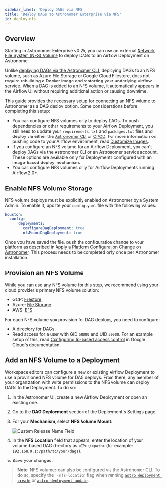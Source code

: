 ```yaml
---
sidebar_label: 'Deploy DAGs via NFS'
title: 'Deploy DAGs to Astronomer Enterprise via NFS'
id: deploy-nfs
---
```


## Overview

Starting in Astronomer Enterprise v0.25, you can use an external [Network File System (NFS) Volume](https://kubernetes.io/docs/concepts/storage/volumes/#nfs) to deploy DAGs to an Airflow Deployment on Astronomer.

Unlike [deploying DAGs via the Astronomer CLI](/docs/enterprise/v0.26/deploy/deploy-cli), deploying DAGs to an NFS volume, such as Azure File Storage or Google Cloud Filestore, does not require rebuilding a Docker image and restarting your underlying Airflow service. When a DAG is added to an NFS volume, it automatically appears in the Airflow UI without requiring additional action or causing downtime.

This guide provides the necessary setup for connecting an NFS volume to Astronomer as a DAG deploy option. Some considerations before completing this setup:

- You can configure NFS volumes only to deploy DAGs. To push dependencies or other requirements to your Airflow Deployment, you still need to update your `requirements.txt` and `packages.txt` files and deploy via either the [Astronomer CLI](docs/enterprise/v0.26/deploy/deploy-cli) or [CI/CD](docs/enterprise/v0.26/deploy/ci-cd). For more information on pushing code to your Airflow environment, read [Customize Images](/docs/enterprise/v0.26/develop/customize-image).
- If you configure an NFS volume for an Airflow Deployment, you can't deploy DAGs via the Astronomer CLI or an Astronomer service account. These options are available only for Deployments configured with an image-based deploy mechanism.
- You can configure NFS volumes only for Airflow Deployments running Airflow 2.0+.

## Enable NFS Volume Storage

NFS volume deploys must be explicitly enabled on Astronomer by a System Admin. To enable it, update your `config.yaml` file with the following values:

```yaml
houston:
  config:
      deployments:
        configureDagDeployment: true
        nfsMountDagDeployment: true
```

Once you have saved the file, push the configuration change to your platform as described in [Apply a Platform Configuration Change on Astronomer](enterprise/apply-platform-config). This process needs to be completed only once per Astronomer installation.

## Provision an NFS Volume

While you can use any NFS volume for this step, we recommend using your cloud provider's primary NFS volume solution:

* GCP: [Filestore](https://cloud.google.com/filestore/docs/creating-instances)
* Azure: [File Storage](https://docs.microsoft.com/en-us/azure/storage/files/storage-files-how-to-create-nfs-shares?tabs=azure-portal)
* AWS: [EFS](https://docs.aws.amazon.com/efs/latest/ug/getting-started.html)

For each NFS volume you provision for DAG deploys, you need to configure:

* A directory for DAGs.
* Read access for a user with GID `50000` and UID `50000`. For an example setup of this, read [Configuring Ip-based access control](https://cloud.google.com/filestore/docs/creating-instances#configuring_ip-based_access_control) in Google Cloud's documentation.

## Add an NFS Volume to a Deployment

Workspace editors can configure a new or existing Airflow Deployment to use a provisioned NFS volume for DAG deploys. From there, any member of your organization with write permissions to the NFS volume can deploy DAGs to the Deployment. To do so:

1. In the Astronomer UI, create a new Airflow Deployment or open an existing one.
2. Go to the **DAG Deployment** section of the Deployment's Settings page.
3. For your **Mechanism**, select **NFS Volume Mount**:

    ![Custom Release Name Field](https://assets2.astronomer.io/main/docs/astronomer-ui/nfs.png)

4. In the **NFS Location** field that appears, enter the location of your volume-based DAG directory as `<IP>:/<path>` (for example: `192.168.0.1:/path/to/your/dags`).
5. Save your changes.

> **Note:** NFS volumes can also be configured via the Astronomer CLI. To do so, specify the `--nfs-location` flag when running [`astro deployment create`](/docs/enterprise/v0.26/resources/cli-reference#astro-deployment-create) or [`astro deployment update`](/docs/enterprise/v0.26/resources/cli-reference#astro-deployment-update).
